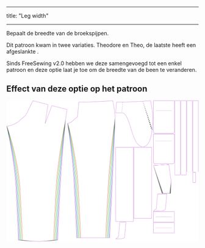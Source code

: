 - - -
title: "Leg width"
- - -

Bepaalt de breedte van de broekspijpen.

<Note>

Dit patroon kwam in twee variaties. Theodore en Theo, de laatste heeft een afgeslankte
.

Sinds FreeSewing v2.0 hebben we deze samengevoegd tot een enkel patroon en deze optie
laat je toe om de breedte van de been te veranderen.

</Note>

## Effect van deze optie op het patroon

![Deze afbeelding toont het effect van deze optie door meerdere varianten die een andere waarde hebben voor deze optie te vervangen](theo_legwidth_sample.svg "Effect of this option on the pattern")
